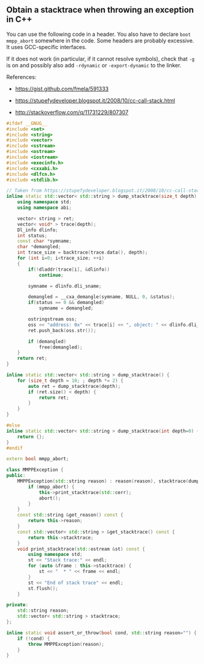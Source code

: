 ## Obtain a stacktrace when throwing an exception in C++

You can use the following code in a header. You also have to declare
`boot mmpp_abort` somewhere in the code. Some headers are probably
excessive. It uses GCC-specific interfaces.

If it does not work (in particular, if it cannot resolve symbols),
check that `-g` is on and possibly also add `-rdynamic` or
`-export-dynamic` to the linker.

References:

 * https://gist.github.com/fmela/591333

 * https://stupefydeveloper.blogspot.it/2008/10/cc-call-stack.html

 * http://stackoverflow.com/q/11731229/807307


```cpp
#ifdef __GNUG__
#include <set>
#include <string>
#include <vector>
#include <sstream>
#include <ostream>
#include <iostream>
#include <execinfo.h>
#include <cxxabi.h>
#include <dlfcn.h>
#include <stdlib.h>

// Taken from https://stupefydeveloper.blogspot.it/2008/10/cc-call-stack.html and partially adapted
inline static std::vector< std::string > dump_stacktrace(size_t depth) {
    using namespace std;
    using namespace abi;

    vector< string > ret;
    vector< void* > trace(depth);
    Dl_info dlinfo;
    int status;
    const char *symname;
    char *demangled;
    int trace_size = backtrace(trace.data(), depth);
    for (int i=0; i<trace_size; ++i)
    {
        if(!dladdr(trace[i], &dlinfo))
            continue;

        symname = dlinfo.dli_sname;

        demangled = __cxa_demangle(symname, NULL, 0, &status);
        if(status == 0 && demangled)
            symname = demangled;

        ostringstream oss;
        oss << "address: 0x" << trace[i] << ", object: " << dlinfo.dli_fname << ", function: " << symname;
        ret.push_back(oss.str());

        if (demangled)
            free(demangled);
    }
    return ret;
}

inline static std::vector< std::string > dump_stacktrace() {
    for (size_t depth = 10; ; depth *= 2) {
        auto ret = dump_stacktrace(depth);
        if (ret.size() < depth) {
            return ret;
        }
    }
}

#else
inline static std::vector< std::string > dump_stacktrace(int depth=0) {
    return {};
}
#endif

extern bool mmpp_abort;

class MMPPException {
public:
    MMPPException(std::string reason) : reason(reason), stacktrace(dump_stacktrace()) {
        if (mmpp_abort) {
            this->print_stacktrace(std::cerr);
            abort();
        }
    }
    const std::string &get_reason() const {
        return this->reason;
    }
    const std::vector< std::string > &get_stacktrace() const {
        return this->stacktrace;
    }
    void print_stacktrace(std::ostream &st) const {
        using namespace std;
        st << "Stack trace:" << endl;
        for (auto &frame : this->stacktrace) {
            st << "  * " << frame << endl;
        }
        st << "End of stack trace" << endl;
        st.flush();
    }

private:
    std::string reason;
    std::vector< std::string > stacktrace;
};

inline static void assert_or_throw(bool cond, std::string reason="") {
    if (!cond) {
        throw MMPPException(reason);
    }
}
```
